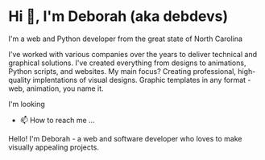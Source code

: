 # Hi 👋, I'm Deborah (aka debdevs)

I'm a web and Python developer from the great state of North Carolina

I've worked with various companies over the years to deliver technical and graphical solutions. I've created everything from designs to animations, Python scripts, and websites. My main focus? Creating professional, high-quality implentations of visual designs. Graphic templates in any format - web, animation, you name it. 


I'm looking
- 📫 How to reach me ...

Hello! I'm Deborah - a web and software developer who loves to make visually appealing projects.
<!---
debdevs/debdevs is a ✨ special ✨ repository because its `README.md` (this file) appears on your GitHub profile.
You can click the Preview link to take a look at your changes.
--->

